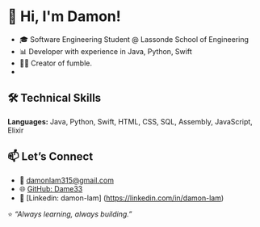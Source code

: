 # 👋 Hi, I'm Damon!

- 🎓 Software Engineering Student @ Lassonde School of Engineering
- 📊 Developer with experience in Java, Python, Swift
- 📱🏈 Creator of fumble.
- 
## 🛠 Technical Skills  
**Languages:** Java, Python, Swift, HTML, CSS, SQL, Assembly, JavaScript, Elixir  

## 📫 Let’s Connect  
- 📧 [damonlam315@gmail.com](mailto:damonlam315@gmail.com)  
- 🌐 [GitHub: Dame33](https://github.com/Dame33)  
- 💼 [Linkedin: damon-lam] (https://linkedin.com/in/damon-lam)

⭐️ *“Always learning, always building.”*
